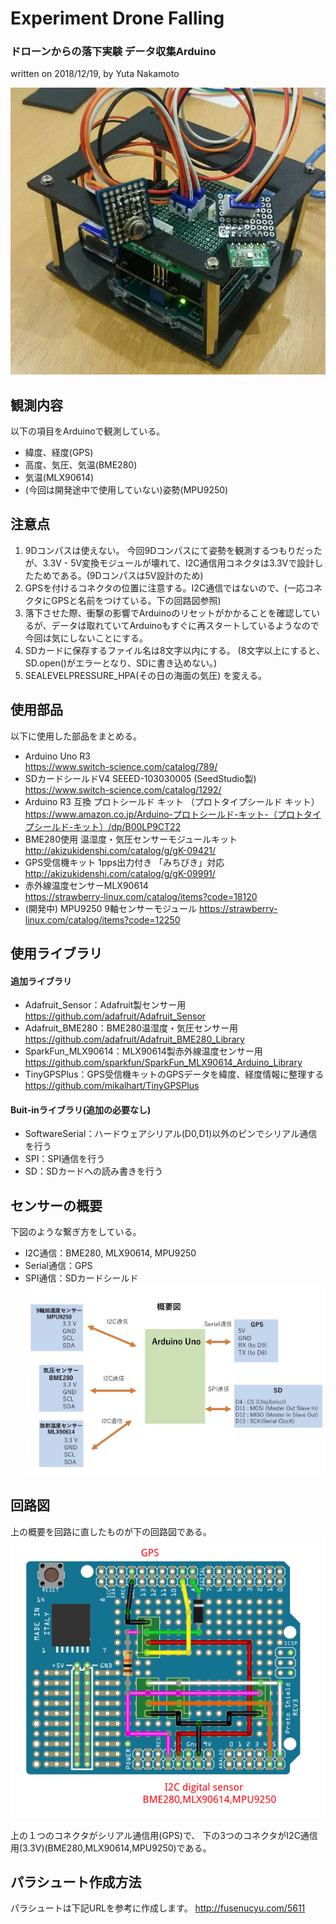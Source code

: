 # Experiment Drone Falling
### ドローンからの落下実験 データ収集Arduino
written on 2018/12/19, by Yuta Nakamoto

![body_arduino](img/body_arduino2.jpg)

## 観測内容
以下の項目をArduinoで観測している。
- 緯度、経度(GPS)
- 高度、気圧、気温(BME280)
- 気温(MLX90614)
- (今回は開発途中で使用していない)姿勢(MPU9250)

## 注意点
1. 9Dコンパスは使えない。
今回9Dコンパスにて姿勢を観測するつもりだったが、3.3V - 5V変換モジュールが壊れて、I2C通信用コネクタは3.3Vで設計したためである。(9Dコンパスは5V設計のため)
1. GPSを付けるコネクタの位置に注意する。I2C通信ではないので、(一応コネクタにGPSと名前をつけている。下の回路図参照)
1. 落下させた際、衝撃の影響でArduinoのリセットがかかることを確認しているが、データは取れていてArduinoもすぐに再スタートしているようなので今回は気にしないことにする。
1. SDカードに保存するファイル名は8文字以内にする。
(8文字以上にすると、SD.open()がエラーとなり、SDに書き込めない。)
1. SEALEVELPRESSURE_HPA(その日の海面の気圧) を変える。

## 使用部品
以下に使用した部品をまとめる。
- Arduino Uno R3  
https://www.switch-science.com/catalog/789/
- SDカードシールドV4 SEEED-103030005 (SeedStudio製)  
https://www.switch-science.com/catalog/1292/
- Arduino R3 互換 プロトシールド キット （プロトタイプシールド キット）  
https://www.amazon.co.jp/Arduino-プロトシールド-キット-（プロトタイプシールド-キット）/dp/B00LP9CT22
- BME280使用 温湿度・気圧センサーモジュールキット
http://akizukidenshi.com/catalog/g/gK-09421/
- GPS受信機キット 1pps出力付き 「みちびき」対応  
http://akizukidenshi.com/catalog/g/gK-09991/
- 赤外線温度センサーMLX90614  
https://strawberry-linux.com/catalog/items?code=18120
- (開発中) MPU9250 9軸センサーモジュール
https://strawberry-linux.com/catalog/items?code=12250
<!-- - (開発中) DSR1603 コンパスモジュール 9軸デジタルコンパス
http://daisen-netstore.com/shopdetail/000000000196/
http://www.daisendenshi.com/download/DSR1603_manual-160615.pdf
- (開発中) I2Cバス用双方向電圧レベル変換モジュール(PCA9306)
http://akizukidenshi.com/catalog/g/gM-05452/ -->



## 使用ライブラリ

#### 追加ライブラリ
- Adafruit_Sensor：Adafruit製センサー用
https://github.com/adafruit/Adafruit_Sensor
- Adafruit_BME280：BME280温湿度・気圧センサー用
https://github.com/adafruit/Adafruit_BME280_Library
- SparkFun_MLX90614：MLX90614製赤外線温度センサー用
https://github.com/sparkfun/SparkFun_MLX90614_Arduino_Library
- TinyGPSPlus：GPS受信機キットのGPSデータを緯度、経度情報に整理する
https://github.com/mikalhart/TinyGPSPlus

#### Buit-inライブラリ(追加の必要なし)
- SoftwareSerial：ハードウェアシリアル(D0,D1)以外のピンでシリアル通信を行う
- SPI：SPI通信を行う
- SD：SDカードへの読み書きを行う


## センサーの概要
下図のような繋ぎ方をしている。
- I2C通信：BME280, MLX90614, MPU9250
- Serial通信：GPS
- SPI通信：SDカードシールド
![outline_arduino](img/outline_arduino.jpg)

## 回路図
上の概要を回路に直したものが下の回路図である。
![circuit](img/circuit_arduino_shield.png)

上の１つのコネクタがシリアル通信用(GPS)で、
下の3つのコネクタがI2C通信用(3.3V)(BME280,MLX90614,MPU9250)である。

## パラシュート作成方法
パラシュートは下記URLを参考に作成します。
http://fusenucyu.com/5611

<!-- ## 次回への展望
- 5V変換器をつけて9Dコンパスで姿勢確認
- リセットされるのをなおす
- トグルボタンをつける -->
